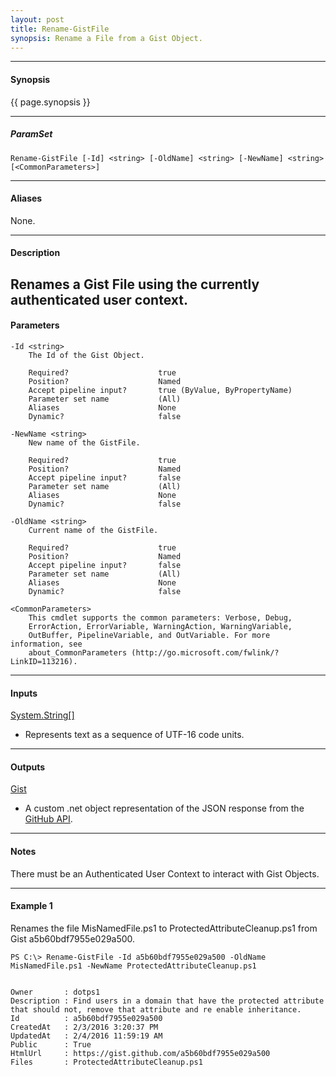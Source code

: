 ```yaml
---
layout: post
title: Rename-GistFile
synopsis: Rename a File from a Gist Object.
---
```


---

#### **Synopsis**

{{ page.synopsis }}

---

##### **ParamSet**
```
Rename-GistFile [-Id] <string> [-OldName] <string> [-NewName] <string>  [<CommonParameters>]
```

---

#### **Aliases**

None.

---

#### **Description**

Renames a Gist File using the currently authenticated user context.
---

#### **Parameters**

```
-Id <string>
    The Id of the Gist Object.
    
    Required?                    true
    Position?                    Named
    Accept pipeline input?       true (ByValue, ByPropertyName)
    Parameter set name           (All)
    Aliases                      None
    Dynamic?                     false
    
-NewName <string>
    New name of the GistFile.
    
    Required?                    true
    Position?                    Named
    Accept pipeline input?       false
    Parameter set name           (All)
    Aliases                      None
    Dynamic?                     false
    
-OldName <string>
    Current name of the GistFile.
    
    Required?                    true
    Position?                    Named
    Accept pipeline input?       false
    Parameter set name           (All)
    Aliases                      None
    Dynamic?                     false
    
<CommonParameters>
    This cmdlet supports the common parameters: Verbose, Debug,
    ErrorAction, ErrorVariable, WarningAction, WarningVariable,
    OutBuffer, PipelineVariable, and OutVariable. For more information, see 
    about_CommonParameters (http://go.microsoft.com/fwlink/?LinkID=113216). 
```

---

#### **Inputs**

[System.String\[\]](https://msdn.microsoft.com/en-us/library/system.string%28v=vs.110%29.aspx)

* Represents text as a sequence of UTF-16 code units.

---

#### **Outputs**

[Gist](https://developer.github.com/v3/gists/)

* A custom .net object representation of the JSON response from the [GitHub API](https://developer.github.com).

---

#### **Notes**

There must be an Authenticated User Context to interact with Gist Objects.

---

#### **Example 1**

Renames the file MisNamedFile.ps1 to ProtectedAttributeCleanup.ps1 from Gist a5b60bdf7955e029a500.

```
PS C:\> Rename-GistFile -Id a5b60bdf7955e029a500 -OldName MisNamedFile.ps1 -NewName ProtectedAttributeCleanup.ps1


Owner       : dotps1
Description : Find users in a domain that have the protected attribute that should not, remove that attribute and re enable inheritance.
Id          : a5b60bdf7955e029a500
CreatedAt   : 2/3/2016 3:20:37 PM
UpdatedAt   : 2/4/2016 11:59:19 AM
Public      : True
HtmlUrl     : https://gist.github.com/a5b60bdf7955e029a500
Files       : ProtectedAttributeCleanup.ps1
```
